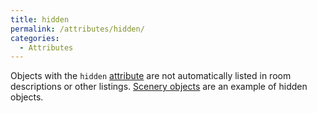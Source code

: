 ```yaml
---
title: hidden
permalink: /attributes/hidden/
categories: 
  - Attributes
---
```


Objects with the `hidden` [attribute](attribute) are not
automatically listed in room descriptions or other listings.
[Scenery objects](Scenery) are an example of hidden objects.

